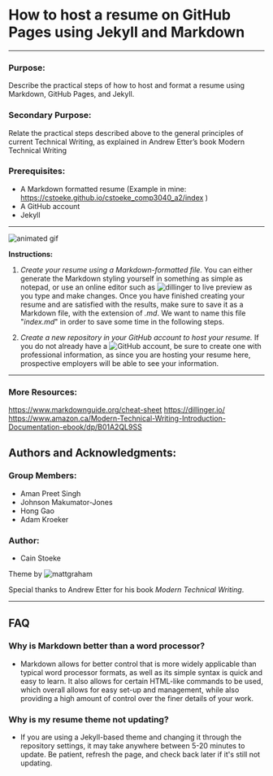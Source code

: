 # How to host a resume on GitHub Pages using Jekyll and Markdown
- - - 
### Purpose: 
Describe the practical steps of how to host and format a resume using Markdown, GitHub Pages, and Jekyll.
### Secondary Purpose: 
Relate the practical steps described above to the general principles of current Technical Writing, as explained in Andrew Etter’s book Modern Technical Writing
### Prerequisites: 
- A Markdown formatted resume (Example in mine: https://cstoeke.github.io/cstoeke_comp3040_a2/index )
- A GitHub account
- Jekyll 

- - -
![animated gif](https://media.giphy.com/media/2WD7iXievQaqFm2T7p/giphy.gif)

**Instructions:**

1.  *Create your resume using a Markdown-formatted file.* You can either generate the Markdown styling yourself in something as simple as notepad, or use an online editor such as ![dillinger](https://dillinger.io/) to live preview as you type and make changes. Once you have finished creating your resume and are satisfied with the results, make sure to save it as a Markdown file, with the extension of *.md*. We want to name this file "*index.md*" in order to save some time in the following steps. 

2.  *Create a new repository in your GitHub account to host your resume.* If you do not already have a ![GitHub](https://github.com) account, be sure to create one with professional information, as since you are hosting your resume here, prospective employers will be able to see your information. 


- - -
### More Resources: 
https://www.markdownguide.org/cheat-sheet
https://dillinger.io/
https://www.amazon.ca/Modern-Technical-Writing-Introduction-Documentation-ebook/dp/B01A2QL9SS

## Authors and Acknowledgments: 
### Group Members: 
- Aman Preet Singh
- Johnson Makumator-Jones
- Hong Gao
- Adam Kroeker

### Author: 
- Cain Stoeke

Theme by ![mattgraham](https://twitter.com/mattgraham)

Special thanks to Andrew Etter for his book *Modern Technical Writing*.


- - -
## FAQ

### Why is Markdown better than a word processor?  
- Markdown allows for better control that is more widely applicable than typical word processor formats, as well as its simple syntax is quick and easy to learn. It also allows for certain HTML-like commands to be used, which overall allows for easy set-up and management, while also providing a high amount of control over the finer details of your work.

### Why is my resume theme not updating?  
- If you are using a Jekyll-based theme and changing it through the repository settings, it may take anywhere between 5-20 minutes to update. Be patient, refresh the page, and check back later if it's still not updating. 
